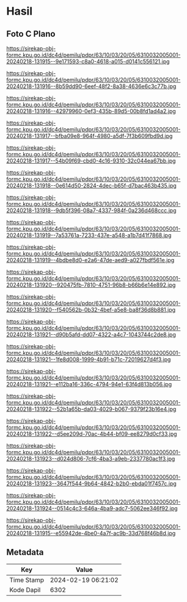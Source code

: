 # Hasil

## Foto C Plano

https://sirekap-obj-formc.kpu.go.id/dc4d/pemilu/pdpr/63/10/03/20/05/6310032005001-20240218-131915--9e171593-c8a0-4618-a015-d0141c556121.jpg

https://sirekap-obj-formc.kpu.go.id/dc4d/pemilu/pdpr/63/10/03/20/05/6310032005001-20240218-131916--8b59dd90-6eef-48f2-8a38-4636e6c3c77b.jpg

https://sirekap-obj-formc.kpu.go.id/dc4d/pemilu/pdpr/63/10/03/20/05/6310032005001-20240218-131916--42979960-0ef3-435b-89d5-00b8fd1ad4a2.jpg

https://sirekap-obj-formc.kpu.go.id/dc4d/pemilu/pdpr/63/10/03/20/05/6310032005001-20240218-131917--bfba09e8-964f-4980-a5df-7f3b609fbd9d.jpg

https://sirekap-obj-formc.kpu.go.id/dc4d/pemilu/pdpr/63/10/03/20/05/6310032005001-20240218-131917--54b09f69-cbd0-4c16-9310-32c044ea67bb.jpg

https://sirekap-obj-formc.kpu.go.id/dc4d/pemilu/pdpr/63/10/03/20/05/6310032005001-20240218-131918--0e614d50-2824-4dec-b65f-d7bac463b435.jpg

https://sirekap-obj-formc.kpu.go.id/dc4d/pemilu/pdpr/63/10/03/20/05/6310032005001-20240218-131918--9db5f396-08a7-4337-984f-0a236d468ccc.jpg

https://sirekap-obj-formc.kpu.go.id/dc4d/pemilu/pdpr/63/10/03/20/05/6310032005001-20240218-131919--7a53761a-7233-437e-a548-a1b7d41f7868.jpg

https://sirekap-obj-formc.kpu.go.id/dc4d/pemilu/pdpr/63/10/03/20/05/6310032005001-20240218-131919--4bdbe8d0-e2a6-47de-aed9-a027fbdf561e.jpg

https://sirekap-obj-formc.kpu.go.id/dc4d/pemilu/pdpr/63/10/03/20/05/6310032005001-20240218-131920--920475fb-7810-4751-96b8-b66b6e14e892.jpg

https://sirekap-obj-formc.kpu.go.id/dc4d/pemilu/pdpr/63/10/03/20/05/6310032005001-20240218-131920--f540562b-0b32-4bef-a5e8-ba8f36d8b881.jpg

https://sirekap-obj-formc.kpu.go.id/dc4d/pemilu/pdpr/63/10/03/20/05/6310032005001-20240218-131921--d90b5afd-dd07-4322-a4c7-1043744c2de8.jpg

https://sirekap-obj-formc.kpu.go.id/dc4d/pemilu/pdpr/63/10/03/20/05/6310032005001-20240218-131921--1fe8d008-1999-4b91-b71c-72019627d4f3.jpg

https://sirekap-obj-formc.kpu.go.id/dc4d/pemilu/pdpr/63/10/03/20/05/6310032005001-20240218-131921--e112ba16-336c-4794-94e1-63f4d813b056.jpg

https://sirekap-obj-formc.kpu.go.id/dc4d/pemilu/pdpr/63/10/03/20/05/6310032005001-20240218-131922--52b1a65b-da03-4029-b067-9379f23b16e4.jpg

https://sirekap-obj-formc.kpu.go.id/dc4d/pemilu/pdpr/63/10/03/20/05/6310032005001-20240218-131922--d5ee209d-70ac-4b44-bf09-ee8279d0cf33.jpg

https://sirekap-obj-formc.kpu.go.id/dc4d/pemilu/pdpr/63/10/03/20/05/6310032005001-20240218-131923--d024d806-7cf6-4ba3-a9eb-2337780ac1f3.jpg

https://sirekap-obj-formc.kpu.go.id/dc4d/pemilu/pdpr/63/10/03/20/05/6310032005001-20240218-131923--3647f544-9b64-4842-b2b0-ebda01f7457c.jpg

https://sirekap-obj-formc.kpu.go.id/dc4d/pemilu/pdpr/63/10/03/20/05/6310032005001-20240218-131924--0514c4c3-646a-4ba9-adc7-5062ee346f92.jpg

https://sirekap-obj-formc.kpu.go.id/dc4d/pemilu/pdpr/63/10/03/20/05/6310032005001-20240218-131915--e55942de-4be0-4a7f-ac9b-33d768f46b8d.jpg


## Metadata

| Key        | Value               |
| ---------- | ------------------- |
| Time Stamp | 2024-02-19 06:21:02 |
| Kode Dapil | 6302                |



